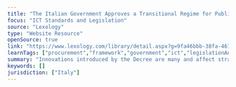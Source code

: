 ```yaml
---
title: "The Italian Government Approves a Transitional Regime for Public Contract Award Procedures"
focus: "ICT Standards and Legislation"
source: "Lexology"
type: "Website Resource"
openSource: true
link: "https://www.lexology.com/library/detail.aspx?g=9fa46bbb-38fa-4674-a414-cf8a363e1500"
learnTags: ["procurement","framework","government","ict","legislationAndLaw","regulation"]
summary: "Innovations introduced by the Decree are many and affect strategic issues such as construction, procurement and public procedures, administrative proceedings, green economy and business activity."
keywords: []
jurisdiction: ["Italy"]
---
```

